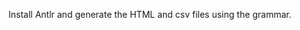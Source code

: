 Install Antlr and generate the HTML and csv files using the grammar.
                                                       


